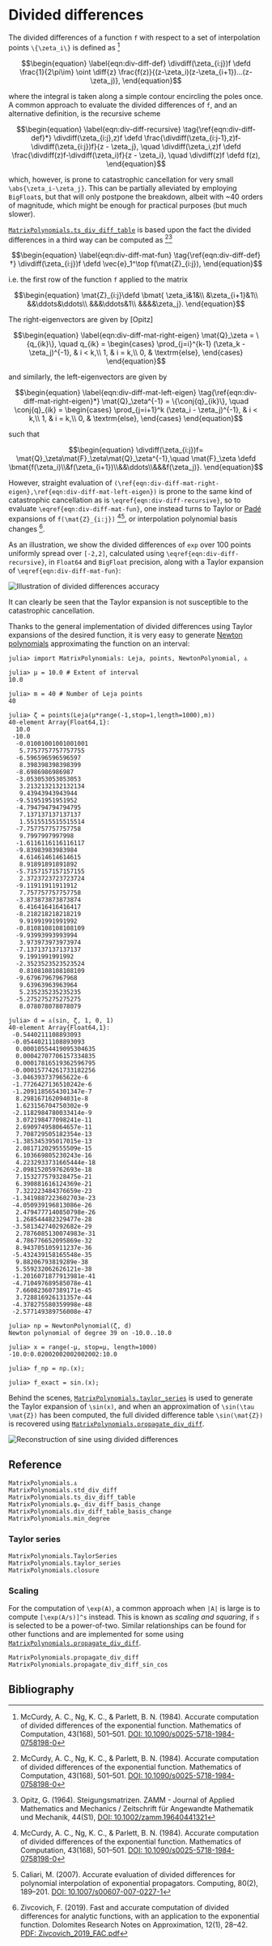# Divided differences

The divided differences of a function ``f`` with respect to a set of
interpolation points ``\{\zeta_i\}`` is defined as [^McCurdy]
```math
\begin{equation}
\label{eqn:div-diff-def}
\divdiff(\zeta_{i:j})f \defd
\frac{1}{2\pi\im}
\oint
\diff{z}
\frac{f(z)}{(z-\zeta_i)(z-\zeta_{i+1})...(z-\zeta_j)},
\end{equation}
```
where the integral is taken along a simple contour encircling the
poles once. A common approach to evaluate the divided differences of
``f``, and an alternative definition, is the recursive scheme
```math
\begin{equation}
\label{eqn:div-diff-recursive}
\tag{\ref{eqn:div-diff-def}*}
\divdiff(\zeta_{i:j},z)f \defd
\frac{\divdiff(\zeta_{i:j-1},z)f-\divdiff(\zeta_{i:j})f}{z - \zeta_j}, \quad
\divdiff(\zeta_i,z)f \defd
\frac{\divdiff(z)f-\divdiff(\zeta_i)f}{z - \zeta_i}, \quad
\divdiff(z)f \defd f(z),
\end{equation}
```
which, however, is prone to catastrophic cancellation for very small
``\abs{\zeta_i-\zeta_j}``. This can be partially alleviated by
employing `BigFloat`s, but that will only postpone the breakdown,
albeit with ~40 orders of magnitude, which might be enough for
practical purposes (but much slower).

[`MatrixPolynomials.ts_div_diff_table`](@ref) is based upon
the fact the divided differences in a third way can be computed as
[^McCurdy][^Opitz]
```math
\begin{equation}
\label{eqn:div-diff-mat-fun}
\tag{\ref{eqn:div-diff-def}†}
\divdiff(\zeta_{i:j})f \defd
\vec{e}_1^\top
f(\mat{Z}_{i:j}),
\end{equation}
```
i.e. the first row of the function ``f`` applied to the matrix
```math
\begin{equation}
\mat{Z}_{i:j}\defd
\bmat{
\zeta_i&1&\\
&\zeta_{i+1}&1\\
&&\ddots&\ddots\\
&&&\ddots&1\\
&&&&\zeta_j}.
\end{equation}
```
The right-eigenvectors are given by [Opitz]
```math
\begin{equation}
\label{eqn:div-diff-mat-right-eigen}
\mat{Q}_\zeta = \{q_{ik}\}, \quad
q_{ik} =
\begin{cases}
\prod_{j=i}^{k-1} (\zeta_k - \zeta_j)^{-1}, & i < k,\\
1, & i = k,\\
0, & \textrm{else},
\end{cases}
\end{equation}
```
and similarly, the left-eigenvectors are given by
```math
\begin{equation}
\label{eqn:div-diff-mat-left-eigen}
\tag{\ref{eqn:div-diff-mat-right-eigen}*}
\mat{Q}_\zeta^{-1} = \{\conj{q}_{ik}\}, \quad
\conj{q}_{ik} =
\begin{cases}
\prod_{j=i+1}^k (\zeta_i - \zeta_j)^{-1}, & i < k,\\
1, & i = k,\\
0, & \textrm{else},
\end{cases}
\end{equation}
```
such that
```math
\begin{equation}
\divdiff(\zeta_{i:j})f=
\mat{Q}_\zeta\mat{F}_\zeta\mat{Q}_\zeta^{-1},\quad
\mat{F}_\zeta \defd \bmat{f(\zeta_i)\\&f(\zeta_{i+1})\\&&\ddots\\&&&f(\zeta_j)}.
\end{equation}
```
However, straight evaluation of
``(\ref{eqn:div-diff-mat-right-eigen},\ref{eqn:div-diff-mat-left-eigen})``
is prone to the same kind of catastrophic cancellation as is
``\eqref{eqn:div-diff-recursive}``, so to evaluate
``\eqref{eqn:div-diff-mat-fun}``, one instead turns to Taylor or
[Padé](https://en.wikipedia.org/wiki/Pad%C3%A9_approximant) expansions
of ``f(\mat{Z}_{i:j})`` [^McCurdy][^Caliari], or interpolation
polynomial basis changes [^Zivcovich].

As an illustration, we show the divided differences of `exp` over 100
points uniformly spread over ``[-2,2]``, calculated using
``\eqref{eqn:div-diff-recursive}``, in `Float64` and `BigFloat`
precision, along with a Taylor expansion of
``\eqref{eqn:div-diff-mat-fun}``:

![Illustration of divided differences accuracy](figures/div_differences_cancellation.svg)

It can clearly be seen that the Taylor expansion is not susceptible to
the catastrophic cancellation.

Thanks to the general implementation of divided differences using
Taylor expansions of the desired function, it is very easy to generate
[Newton polynomials](@ref) approximating the function on an interval:

```julia-repl
julia> import MatrixPolynomials: Leja, points, NewtonPolynomial, ⏃

julia> μ = 10.0 # Extent of interval
10.0

julia> m = 40 # Number of Leja points
40

julia> ζ = points(Leja(μ*range(-1,stop=1,length=1000),m))
40-element Array{Float64,1}:
  10.0
 -10.0
  -0.01001001001001001
   5.7757757757757755
  -6.596596596596597
   8.398398398398399
  -8.6986986986987
  -3.053053053053053
   3.2132132132132134
   9.43943943943944
  -9.51951951951952
  -4.794794794794795
   7.137137137137137
   1.5515515515515514
  -7.757757757757758
   9.7997997997998
  -1.6116116116116117
  -9.83983983983984
   4.614614614614615
   8.91891891891892
  -5.7157157157157155
   2.3723723723723724
  -9.11911911911912
   7.757757757757758
  -3.873873873873874
   6.416416416416417
  -8.218218218218219
   9.91991991991992
  -0.8108108108108109
  -9.93993993993994
   3.973973973973974
  -7.137137137137137
   9.1991991991992
  -2.3523523523523524
   0.8108108108108109
  -9.67967967967968
   9.63963963963964
   5.235235235235235
  -5.275275275275275
   8.078078078078079

julia> d = ⏃(sin, ζ, 1, 0, 1)
40-element Array{Float64,1}:
 -0.5440211108893093
 -0.05440211108893093
  0.00010554419095304635
  0.00042707706157334835
  0.00017816519362596795
 -0.00015774261733182256
 -3.046393737965622e-6
 -1.7726427136510242e-6
 -1.2091185654301347e-7
  8.298167162094031e-8
  1.623156704750302e-9
 -2.1182984780033414e-9
  3.072198477098241e-11
  2.690974958064657e-11
  7.708729505182354e-13
 -1.385345395017015e-13
  2.081712029555509e-15
  6.103669805230243e-16
  4.2232933731665444e-18
 -2.098152059762693e-18
  7.153277579328475e-21
  6.390881616124369e-21
  7.322223484376659e-23
 -1.3419887223602703e-23
 -4.050939196813086e-26
  2.4794777140850798e-26
  1.268544482329477e-28
 -3.581342740292682e-29
  2.7876085130074983e-31
  4.786776652095869e-32
  8.943705105911237e-36
 -5.432439158165548e-35
  9.88206793819289e-38
  5.559232062626121e-38
 -1.2016071877913981e-41
 -4.710497689585078e-41
  7.660823607389171e-45
  3.728816926131357e-44
 -4.378275580359998e-48
 -2.577149389756008e-47

julia> np = NewtonPolynomial(ζ, d)
Newton polynomial of degree 39 on -10.0..10.0

julia> x = range(-μ, stop=μ, length=1000)
-10.0:0.02002002002002002:10.0

julia> f_np = np.(x);

julia> f_exact = sin.(x);
```
Behind the scenes, [`MatrixPolynomials.taylor_series`](@ref) is used
to generate the Taylor expansion of ``\sin(x)``, and when an
approximation of ``\sin(\tau \mat{Z})`` has been computed, the full
divided difference table ``\sin(\mat{Z})`` is recovered using
[`MatrixPolynomials.propagate_div_diff`](@ref).

![Reconstruction of sine using divided differences](figures/div_differences_sine.svg)

## Reference

```@docs
MatrixPolynomials.⏃
MatrixPolynomials.std_div_diff
MatrixPolynomials.ts_div_diff_table
MatrixPolynomials.φₖ_div_diff_basis_change
MatrixPolynomials.div_diff_table_basis_change
MatrixPolynomials.min_degree
```

### Taylor series

```@docs
MatrixPolynomials.TaylorSeries
MatrixPolynomials.taylor_series
MatrixPolynomials.closure
```

### Scaling

For the computation of ``\exp(A)``, a common approach when ``|A|`` is
large is to compute ``[\exp(A/s)]^s`` instead. This is known as
_scaling and squaring_, if ``s`` is selected to be a
power-of-two. Similar relationships can be found for other functions
and are implemented for some using
[`MatrixPolynomials.propagate_div_diff`](@ref).

```@docs
MatrixPolynomials.propagate_div_diff
MatrixPolynomials.propagate_div_diff_sin_cos
```

## Bibliography

[^Caliari]: Caliari, M. (2007). Accurate evaluation of divided
    differences for polynomial interpolation of exponential
    propagators. Computing, 80(2), 189–201. [DOI:
    10.1007/s00607-007-0227-1](http://dx.doi.org/10.1007/s00607-007-0227-1)

[^Kandolf]: Kandolf, P., Ostermann, A., & Rainer, S. (2014). A
    residual based error estimate for Leja interpolation of matrix
    functions. Linear Algebra and its Applications, 456(nil),
    157–173. [DOI:
    10.1016/j.laa.2014.04.023](http://dx.doi.org/10.1016/j.laa.2014.04.023)

[^McCurdy]: McCurdy, A. C., Ng, K. C., & Parlett,
    B. N. (1984). Accurate computation of divided differences of the
    exponential function. Mathematics of Computation, 43(168),
    501–501. [DOI:
    10.1090/s0025-5718-1984-0758198-0](http://dx.doi.org/10.1090/s0025-5718-1984-0758198-0)

[^Opitz]: Opitz, G. (1964). Steigungsmatrizen. ZAMM - Journal of
    Applied Mathematics and Mechanics / Zeitschrift für Angewandte
    Mathematik und Mechanik, 44(S1), [DOI:
    10.1002/zamm.19640441321](http://dx.doi.org/10.1002/zamm.19640441321)

[^Zivcovich]: Zivcovich, F. (2019). Fast and accurate computation of
    divided differences for analytic functions, with an application to
    the exponential function. Dolomites Research Notes on
    Approximation, 12(1), 28–42. [PDF:
    Zivcovich_2019_FAC.pdf](https://drna.padovauniversitypress.it/system/files/papers/Zivcovich_2019_FAC.pdf)
